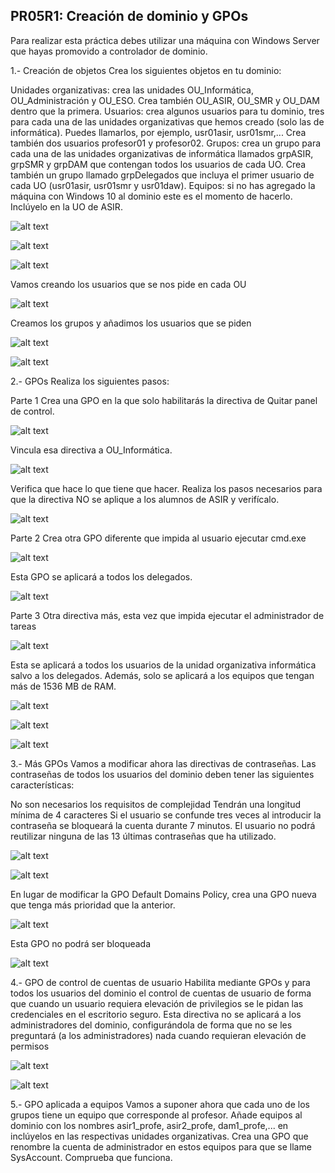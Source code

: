 ## PR05R1: Creación de dominio y GPOs
Para realizar esta práctica debes utilizar una máquina con Windows Server que hayas promovido a controlador de dominio.

1.- Creación de objetos
Crea los siguientes objetos en tu dominio:

Unidades organizativas: crea las unidades OU_Informática, OU_Administración y OU_ESO. Crea también OU_ASIR, OU_SMR y OU_DAM dentro que la primera.
Usuarios: crea algunos usuarios para tu dominio, tres para cada una de las unidades organizativas que hemos creado (solo las de informática). Puedes llamarlos, por ejemplo, usr01asir, usr01smr,... Crea también dos usuarios profesor01 y profesor02.
Grupos: crea un grupo para cada una de las unidades organizativas de informática llamados grpASIR, grpSMR y grpDAM que contengan todos los usuarios de cada UO. Crea también un grupo llamado grpDelegados que incluya el primer usuario de cada UO (usr01asir, usr01smr y usr01daw).
Equipos: si no has agregado la máquina con Windows 10 al dominio este es el momento de hacerlo. Inclúyelo en la UO de ASIR.

![alt text](image.png)

![alt text](image-1.png)

![alt text](image-2.png)

Vamos creando los usuarios que se nos pide en cada OU

 ![alt text](image-3.png)

Creamos los grupos y añadimos los usuarios que se piden 

![alt text](image-4.png)

![alt text](image-5.png)

2.- GPOs
Realiza los siguientes pasos:

Parte 1
Crea una GPO en la que solo habilitarás la directiva de Quitar panel de control.

![alt text](image-6.png)

Vincula esa directiva a OU_Informática.

![alt text](image-7.png)

Verifica que hace lo que tiene que hacer.
Realiza los pasos necesarios para que la directiva NO se aplique a los alumnos de ASIR y verifícalo.

![alt text](image-8.png)

Parte 2
Crea otra GPO diferente que impida al usuario ejecutar cmd.exe

![alt text](image-10.png)

Esta GPO se aplicará a todos los delegados.

![alt text](image-9.png)

Parte 3
Otra directiva más, esta vez que impida ejecutar el administrador de tareas

![alt text](image-11.png)

Esta se aplicará a todos los usuarios de la unidad organizativa informática salvo a los delegados. Además, solo se aplicará a los equipos que tengan más de 1536 MB de RAM.

![alt text](image-12.png)

![alt text](image-13.png)

![alt text](image-14.png)

3.- Más GPOs
Vamos a modificar ahora las directivas de contraseñas. Las contraseñas de todos los usuarios del dominio deben tener las siguientes características:

No son necesarios los requisitos de complejidad
Tendrán una longitud mínima de 4 caracteres
Si el usuario se confunde tres veces al introducir la contraseña se bloqueará la cuenta durante 7 minutos.
El usuario no podrá reutilizar ninguna de las 13 últimas contraseñas que ha utilizado.



![alt text](image-15.png)

![alt text](image-16.png)

En lugar de modificar la GPO Default Domains Policy, crea una GPO nueva que tenga más prioridad que la anterior.

![alt text](image-17.png)

Esta GPO no podrá ser bloqueada

![alt text](image-18.png)

4.- GPO de control de cuentas de usuario
Habilita mediante GPOs y para todos los usuarios del dominio el control de cuentas de usuario de forma que cuando un usuario requiera elevación de privilegios se le pidan las credenciales en el escritorio seguro. Esta directiva no se aplicará a los administradores del dominio, configurándola de forma que no se les preguntará (a los administradores) nada cuando requieran elevación de permisos

![alt text](image-19.png)

![alt text](image-20.png)

5.- GPO aplicada a equipos
Vamos a suponer ahora que cada uno de los grupos tiene un equipo que corresponde al profesor. Añade equipos al dominio con los nombres asir1_profe, asir2_profe, dam1_profe,... en inclúyelos en las respectivas unidades organizativas. Crea una GPO que renombre la cuenta de administrador en estos equipos para que se llame SysAccount. Comprueba que funciona.

